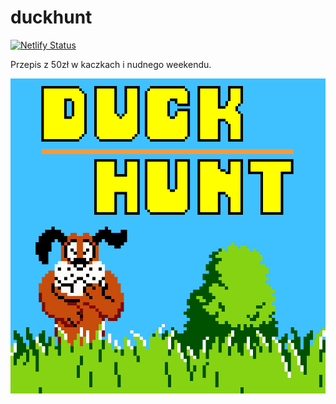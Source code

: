 # duckhunt
[![Netlify Status](https://api.netlify.com/api/v1/badges/025b9c46-0048-4fcf-82e8-4a9c7c46acc1/deploy-status)](https://app.netlify.com/sites/duckhunt-ilawa/deploys)

Przepis z 50zł w kaczkach i nudnego weekendu.

![showcase](https://raw.githubusercontent.com/yasiupl/duckhunt/master/dh.jpg)
